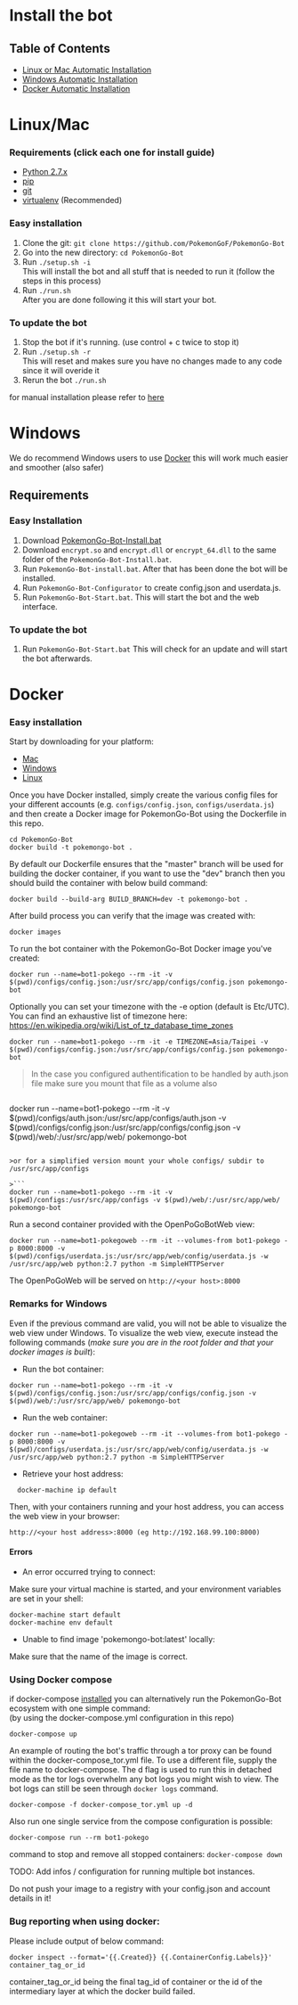 # Install the bot
## Table of Contents
- [Linux or Mac Automatic Installation](#linuxmac)
- [Windows Automatic Installation](#windows)
- [Docker Automatic Installation](#docker)


# Linux/Mac
### Requirements (click each one for install guide)
- [Python 2.7.x](http://docs.python-guide.org/en/latest/starting/installation/)
- [pip](https://pip.pypa.io/en/stable/installing/)
- [git](https://git-scm.com/book/en/v2/Getting-Started-Installing-Git)
- [virtualenv](https://virtualenv.pypa.io/en/stable/installation/) (Recommended)

### Easy installation
1. Clone the git: `git clone https://github.com/PokemonGoF/PokemonGo-Bot`
2. Go into the new directory: `cd PokemonGo-Bot`
3. Run `./setup.sh -i`  
    This will install the bot and all stuff that is needed to run it (follow the steps in this process)
4. Run `./run.sh`  
    After you are done following it this will start your bot.

### To update the bot
1. Stop the bot if it's running. (use control + c twice to stop it)
2. Run `./setup.sh -r`  
    This will reset and makes sure you have no changes made to any code since it will overide it
3. Rerun the bot `./run.sh`

for manual installation please refer to [here](https://github.com/PokemonGoF/PokemonGo-Bot/blob/dev/docs/manual_installation.md)

# Windows
We do recommend Windows users to use [Docker](#docker) this will work much easier and smoother (also safer)

## Requirements

### Easy Installation
1. Download [PokemonGo-Bot-Install.bat](https://github.com/PokemonGoF/PokemonGo-Bot/blob/master/windows_bat/PokemonGo-Bot-Install.bat)
2. Download `encrypt.so` and `encrypt.dll` or `encrypt_64.dll` to the same folder of the `PokemonGo-Bot-Install.bat`.
3. Run `PokemonGo-Bot-install.bat`.
After that has been done the bot will be installed.
4. Run `PokemonGo-Bot-Configurator` to create config.json and userdata.js.
5. Run `PokemonGo-Bot-Start.bat`.
This will start the bot and the web interface.

### To update the bot
1. Run `PokemonGo-Bot-Start.bat`
This will check for an update and will start the bot afterwards.

# Docker

### Easy installation
Start by downloading for your platform:
- [Mac](https://www.docker.com/products/docker#/mac)
- [Windows](https://www.docker.com/products/docker#/windows)
- [Linux](https://www.docker.com/products/docker#/linux)

Once you have Docker installed, simply create the various config files for your different accounts (e.g. `configs/config.json`, `configs/userdata.js`) and then create a Docker image for PokemonGo-Bot using the Dockerfile in this repo.

```
cd PokemonGo-Bot
docker build -t pokemongo-bot .
```

By default our Dockerfile ensures that the "master" branch will be used for building the docker container, if you want to use the "dev" branch then you should build the container with below build command:

```
docker build --build-arg BUILD_BRANCH=dev -t pokemongo-bot .
```



After build process you can verify that the image was created with:

```
docker images
```

To run the bot container with the PokemonGo-Bot Docker image you've created:

```
docker run --name=bot1-pokego --rm -it -v $(pwd)/configs/config.json:/usr/src/app/configs/config.json pokemongo-bot
```

Optionally you can set your timezone with the -e option (default is Etc/UTC). You can find an exhaustive list of timezone here: https://en.wikipedia.org/wiki/List_of_tz_database_time_zones

```
docker run --name=bot1-pokego --rm -it -e TIMEZONE=Asia/Taipei -v $(pwd)/configs/config.json:/usr/src/app/configs/config.json pokemongo-bot
```

>In the case you configured authentification to be handled by auth.json file make sure you mount that file as a volume also

>```
docker run --name=bot1-pokego --rm -it -v $(pwd)/configs/auth.json:/usr/src/app/configs/auth.json  -v $(pwd)/configs/config.json:/usr/src/app/configs/config.json -v $(pwd)/web/:/usr/src/app/web/ pokemongo-bot
```

>or for a simplified version mount your whole configs/ subdir to /usr/src/app/configs

>```
docker run --name=bot1-pokego --rm -it -v $(pwd)/configs:/usr/src/app/configs -v $(pwd)/web/:/usr/src/app/web/ pokemongo-bot
```


Run a second container provided with the OpenPoGoBotWeb view:

```
docker run --name=bot1-pokegoweb --rm -it --volumes-from bot1-pokego -p 8000:8000 -v $(pwd)/configs/userdata.js:/usr/src/app/web/config/userdata.js -w /usr/src/app/web python:2.7 python -m SimpleHTTPServer
```
The OpenPoGoWeb will be served on `http://<your host>:8000`


### Remarks for Windows

Even if the previous command are valid, you will not be able to visualize the web view under Windows. 
To visualize the web view, execute instead the following commands (*make sure you are in the root folder and that your docker images is built*):

- Run the bot container:

```
docker run --name=bot1-pokego --rm -it -v $(pwd)/configs/config.json:/usr/src/app/configs/config.json -v $(pwd)/web/:/usr/src/app/web/ pokemongo-bot
```

- Run the web container:

```
docker run --name=bot1-pokegoweb --rm -it --volumes-from bot1-pokego -p 8000:8000 -v $(pwd)/configs/userdata.js:/usr/src/app/web/config/userdata.js -w /usr/src/app/web python:2.7 python -m SimpleHTTPServer
```

- Retrieve your host address:

```
  docker-machine ip default
```

Then, with your containers running and your host address, you can access the web view in your browser:

`http://<your host address>:8000 (eg http://192.168.99.100:8000)`
 
 
#### Errors

- An error occurred trying to connect:

Make sure your virtual machine is started, and your environment variables are set in your shell:

```
docker-machine start default
docker-machine env default
```

- Unable to find image 'pokemongo-bot:latest' locally:

Make sure that the name of the image is correct.

### Using Docker compose

if docker-compose [installed](https://docs.docker.com/compose/install/) you can alternatively run the PokemonGo-Bot ecosystem with one simple command:  
(by using the docker-compose.yml configuration in this repo)

```
docker-compose up
```

An example of routing the bot's traffic through a tor proxy can be found within the docker-compose_tor.yml file. To use a different file, supply the file name to docker-compose. The d flag is used to run this in detached mode as the tor logs overwhelm any bot logs you might wish to view. The bot logs can still be seen through `docker logs` command.

```
docker-compose -f docker-compose_tor.yml up -d 
```

Also run one single service from the compose configuration is possible:

```
docker-compose run --rm bot1-pokego
```



command to stop and remove all stopped containers: `docker-compose down`

TODO: Add infos / configuration for running multiple bot instances.

Do not push your image to a registry with your config.json and account details in it!

### Bug reporting when using docker:

Please include output of below command:
```
docker inspect --format='{{.Created}} {{.ContainerConfig.Labels}}' container_tag_or_id
```
container_tag_or_id being the final tag_id of container or the id of the intermediary layer at which the docker build failed.
